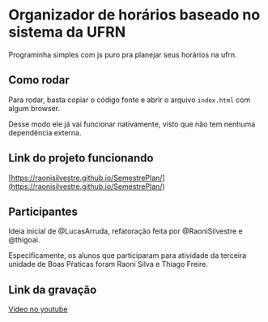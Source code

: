 # Organizador de horários baseado no sistema da UFRN

Programinha simples com js puro pra planejar seus horários na ufrn.

## Como rodar

Para rodar, basta copiar o código fonte e abrir o arquivo `index.html` com algum
browser.

Desse modo ele já vai funcionar nativamente, visto que não tem nenhuma
dependência externa.

## Link do projeto funcionando

[https://raonisilvestre.github.io/SemestrePlan/](https://raonisilvestre.github.io/SemestrePlan/)

## Participantes

Ideia inicial de @LucasArruda, refatoração feita por @RaoniSilvestre e @thigoai.

Especificamente, os alunos que participaram para atividade da terceira unidade
de Boas Pŕaticas foram Raoni Silva e Thiago Freire.

## Link da gravação

[Vídeo no youtube](https://youtu.be/2Ji8kTNPszk)